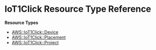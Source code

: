 # IoT1Click Resource Type Reference<a name="AWS_IoT1Click"></a>

**Resource Types**
+ [AWS::IoT1Click::Device](aws-resource-iot1click-device.md)
+ [AWS::IoT1Click::Placement](aws-resource-iot1click-placement.md)
+ [AWS::IoT1Click::Project](aws-resource-iot1click-project.md)
